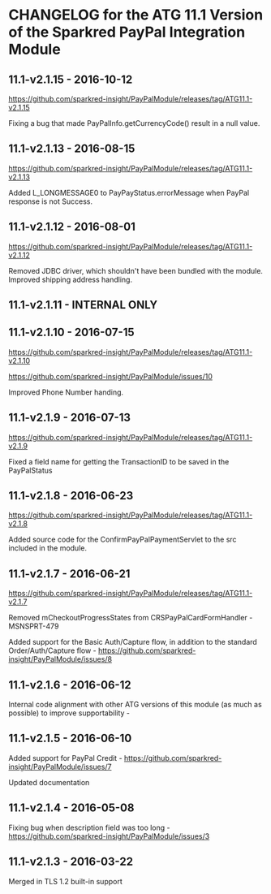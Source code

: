# CHANGELOG for the ATG 11.1 Version of the Sparkred PayPal Integration Module

##	11.1-v2.1.15 - 2016-10-12
https://github.com/sparkred-insight/PayPalModule/releases/tag/ATG11.1-v2.1.15

Fixing a bug that made PayPalInfo.getCurrencyCode() result in a null value.

##	11.1-v2.1.13 - 2016-08-15
https://github.com/sparkred-insight/PayPalModule/releases/tag/ATG11.1-v2.1.13

Added L_LONGMESSAGE0 to PayPayStatus.errorMessage when PayPal response is not Success.

##	11.1-v2.1.12 - 2016-08-01
https://github.com/sparkred-insight/PayPalModule/releases/tag/ATG11.1-v2.1.12

Removed JDBC driver, which shouldn't have been bundled with the module.
Improved shipping address handling.

##	11.1-v2.1.11 - INTERNAL ONLY

##	11.1-v2.1.10 - 2016-07-15
https://github.com/sparkred-insight/PayPalModule/releases/tag/ATG11.1-v2.1.10

https://github.com/sparkred-insight/PayPalModule/issues/10

Improved Phone Number handing.


##	11.1-v2.1.9 - 2016-07-13
https://github.com/sparkred-insight/PayPalModule/releases/tag/ATG11.1-v2.1.9

Fixed a field name for getting the TransactionID to be saved in the PayPalStatus

##	11.1-v2.1.8 - 2016-06-23
https://github.com/sparkred-insight/PayPalModule/releases/tag/ATG11.1-v2.1.8

Added source code for the ConfirmPayPalPaymentServlet to the src included in the module.


##	11.1-v2.1.7 - 2016-06-21
https://github.com/sparkred-insight/PayPalModule/releases/tag/ATG11.1-v2.1.7

Removed mCheckoutProgressStates from CRSPayPalCardFormHandler - MSNSPRT-479

Added support for the Basic Auth/Capture flow, in addition to the standard Order/Auth/Capture flow - https://github.com/sparkred-insight/PayPalModule/issues/8



##	11.1-v2.1.6 - 2016-06-12

Internal code alignment with other ATG versions of this module (as much as possible) to improve supportability - 

##	11.1-v2.1.5 - 2016-06-10

Added support for PayPal Credit - https://github.com/sparkred-insight/PayPalModule/issues/7

Updated documentation


##	11.1-v2.1.4 - 2016-05-08

Fixing bug when description field was too long - https://github.com/sparkred-insight/PayPalModule/issues/3


##	11.1-v2.1.3 - 2016-03-22

Merged in TLS 1.2 built-in support

